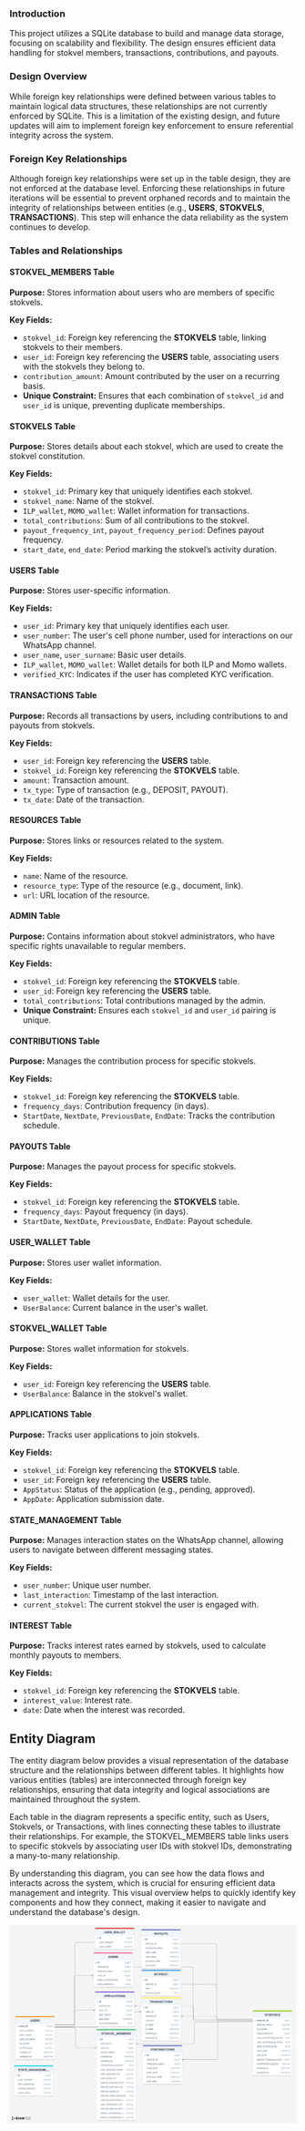 ### Introduction

This project utilizes a SQLite database to build and manage data storage, focusing on scalability and flexibility. The design ensures efficient data handling for stokvel members, transactions, contributions, and payouts.

### Design Overview

While foreign key relationships were defined between various tables to maintain logical data structures, these relationships are not currently enforced by SQLite. This is a limitation of the existing design, and future updates will aim to implement foreign key enforcement to ensure referential integrity across the system.

### Foreign Key Relationships

Although foreign key relationships were set up in the table design, they are not enforced at the database level. Enforcing these relationships in future iterations will be essential to prevent orphaned records and to maintain the integrity of relationships between entities (e.g., **USERS**, **STOKVELS**, **TRANSACTIONS**). This step will enhance the data reliability as the system continues to develop.

### Tables and Relationships

#### STOKVEL_MEMBERS Table

**Purpose:** Stores information about users who are members of specific stokvels.

**Key Fields:**

- `stokvel_id`: Foreign key referencing the **STOKVELS** table, linking stokvels to their members.
- `user_id`: Foreign key referencing the **USERS** table, associating users with the stokvels they belong to.
- `contribution_amount`: Amount contributed by the user on a recurring basis.
- **Unique Constraint:** Ensures that each combination of `stokvel_id` and `user_id` is unique, preventing duplicate memberships.

#### STOKVELS Table

**Purpose:** Stores details about each stokvel, which are used to create the stokvel constitution.

**Key Fields:**

- `stokvel_id`: Primary key that uniquely identifies each stokvel.
- `stokvel_name`: Name of the stokvel.
- `ILP_wallet`, `MOMO_wallet`: Wallet information for transactions.
- `total_contributions`: Sum of all contributions to the stokvel.
- `payout_frequency_int`, `payout_frequency_period`: Defines payout frequency.
- `start_date`, `end_date`: Period marking the stokvel’s activity duration.

#### USERS Table

**Purpose:** Stores user-specific information.

**Key Fields:**

- `user_id`: Primary key that uniquely identifies each user.
- `user_number`: The user's cell phone number, used for interactions on our WhatsApp channel.
- `user_name`, `user_surname`: Basic user details.
- `ILP_wallet`, `MOMO_wallet`: Wallet details for both ILP and Momo wallets.
- `verified_KYC`: Indicates if the user has completed KYC verification.

#### TRANSACTIONS Table

**Purpose:** Records all transactions by users, including contributions to and payouts from stokvels.

**Key Fields:**

- `user_id`: Foreign key referencing the **USERS** table.
- `stokvel_id`: Foreign key referencing the **STOKVELS** table.
- `amount`: Transaction amount.
- `tx_type`: Type of transaction (e.g., DEPOSIT, PAYOUT).
- `tx_date`: Date of the transaction.

#### RESOURCES Table

**Purpose:** Stores links or resources related to the system.

**Key Fields:**

- `name`: Name of the resource.
- `resource_type`: Type of the resource (e.g., document, link).
- `url`: URL location of the resource.

#### ADMIN Table

**Purpose:** Contains information about stokvel administrators, who have specific rights unavailable to regular members.

**Key Fields:**

- `stokvel_id`: Foreign key referencing the **STOKVELS** table.
- `user_id`: Foreign key referencing the **USERS** table.
- `total_contributions`: Total contributions managed by the admin.
- **Unique Constraint:** Ensures each `stokvel_id` and `user_id` pairing is unique.

#### CONTRIBUTIONS Table

**Purpose:** Manages the contribution process for specific stokvels.

**Key Fields:**

- `stokvel_id`: Foreign key referencing the **STOKVELS** table.
- `frequency_days`: Contribution frequency (in days).
- `StartDate`, `NextDate`, `PreviousDate`, `EndDate`: Tracks the contribution schedule.

#### PAYOUTS Table

**Purpose:** Manages the payout process for specific stokvels.

**Key Fields:**

- `stokvel_id`: Foreign key referencing the **STOKVELS** table.
- `frequency_days`: Payout frequency (in days).
- `StartDate`, `NextDate`, `PreviousDate`, `EndDate`: Payout schedule.

#### USER_WALLET Table

**Purpose:** Stores user wallet information.

**Key Fields:**

- `user_wallet`: Wallet details for the user.
- `UserBalance`: Current balance in the user's wallet.

#### STOKVEL_WALLET Table

**Purpose:** Stores wallet information for stokvels.

**Key Fields:**

- `user_id`: Foreign key referencing the **USERS** table.
- `UserBalance`: Balance in the stokvel's wallet.

#### APPLICATIONS Table

**Purpose:** Tracks user applications to join stokvels.

**Key Fields:**

- `stokvel_id`: Foreign key referencing the **STOKVELS** table.
- `user_id`: Foreign key referencing the **USERS** table.
- `AppStatus`: Status of the application (e.g., pending, approved).
- `AppDate`: Application submission date.

#### STATE_MANAGEMENT Table

**Purpose:** Manages interaction states on the WhatsApp channel, allowing users to navigate between different messaging states.

**Key Fields:**

- `user_number`: Unique user number.
- `last_interaction`: Timestamp of the last interaction.
- `current_stokvel`: The current stokvel the user is engaged with.

#### INTEREST Table

**Purpose:** Tracks interest rates earned by stokvels, used to calculate monthly payouts to members.

**Key Fields:**

- `stokvel_id`: Foreign key referencing the **STOKVELS** table.
- `interest_value`: Interest rate.
- `date`: Date when the interest was recorded.

## Entity Diagram

The entity diagram below provides a visual representation of the database structure and the relationships between different tables. It highlights how various entities (tables) are interconnected through foreign key relationships, ensuring that data integrity and logical associations are maintained throughout the system.

Each table in the diagram represents a specific entity, such as Users, Stokvels, or Transactions, with lines connecting these tables to illustrate their relationships. For example, the STOKVEL_MEMBERS table links users to specific stokvels by associating user IDs with stokvel IDs, demonstrating a many-to-many relationship.

By understanding this diagram, you can see how the data flows and interacts across the system, which is crucial for ensuring efficient data management and integrity. This visual overview helps to quickly identify key components and how they connect, making it easier to navigate and understand the database's design.

![database design](./images/db-architecture.png)
